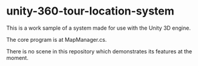 # unity-360-tour-location-system
This is a work sample of a system made for use with the Unity 3D engine. 

The core program is at MapManager.cs. 

There is no scene in this repository which demonstrates its features at the moment.

